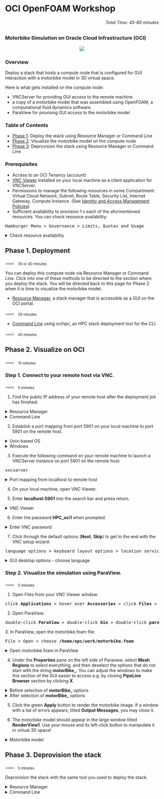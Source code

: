 # OCI OpenFOAM Workshop
###### <p align="right">Total Time: 45-60 minutes</p>

### Motorbike Simulation on Oracle Cloud Infrastructure (OCI)
<div style="text-align:center">
	<img src="./pictures/post-resourcemanager-deployment/13-paraview-motorbike.png"
	/>
</div>

### Overview
Deploy a stack that hosts a compute node that is configured for GUI interaction with a motorbike model in 3D virtual space.

Here is what gets installed on the compute node:
* VNCServer for providing GUI access to the remote machine
* a copy of a motorbike model that was assembled using OpenFOAM, a computational fluid dynamics software.
* ParaView for provising GUI access to the motorbike model

### Table of Contents

- [Phase 1](#phase-1-deployment): Deploy the stack using Resource Manager or Command Line
- [Phase 2](#phase-2-visualize-on-oci): Visualize the motorbike model on the compute node
- [Phase 3](#phase-3-deprovision-the-stack): Deprovision the stack using Resource Manager or Command Line


### Prerequisites
- Access to an OCI Tenancy (account)
- [VNC Viewer](https://www.realvnc.com/en/connect/download/viewer/) installed on your local machine as a client application for VNCServer.
- Permissions to manage the following resources in some Compartment: Virtual Cloud Network, Subnet, Route Table, Security List, Internet Gateway, Compute Instance. (See [Identity and Access Management Policies](https://docs.oracle.com/en-us/iaas/data-safe/doc/iam-policies.html))
- Sufficient availability to provision 1 x each of the aformentioned resources. You can check resource availability:
<pre>
Hamburger Menu &gt Governance &gt Limits, Quotas and Usage
</pre>
<details>
	<summary>Check resource availability</summary>
<div style="text-align:center"><img src="./pictures/pre-resourcemanager-deployment/limits/01-governance-limits.png"/>
</div>
<p></p>
<div style="text-align:center"><img src="./pictures/pre-resourcemanager-deployment/limits/02-check-availability-1.png"/>
</div>
<p></p>
<div style="text-align:center"><img src="./pictures/pre-resourcemanager-deployment/limits/03-check-availability-2.png"/>
</div>
</details>

## Phase 1. Deployment
<p></p>
<sub><sup><sub>:clock3:</sub></sup></sub>
&nbsp;
<sub>30 or 40 minutes</sub>
<p></p>
You can deploy this compute node via Resource Manager or Command Line. Click into one of these methods to be directed to the section where you deploy the stack. You will be directed back to this page for Phase 2 when it is time to visualize the motorbike model.
<p></p>

* [Resource Manager](https://github.com/oci-hpc/oci-openfoam-workshop/blob/oci-hpc/Documentation/Resource%20Manager.md), a stack manager that is accessible as a GUI on the OCI portal.
<p></p>
<sub><sup><sub>:clock3:</sub></sup></sub>
&nbsp;
<sub>30 minutes</sub>
<p></p>

* [Command Line](https://github.com/oci-hpc/oci-openfoam-workshop/blob/oci-hpc/Documentation/Command%20Line.md) using ocihpc, an HPC stack deployment tool for the CLI.
<p></p>
<sub><sup><sub>:clock3:</sub></sup></sub>
&nbsp;
<sub>40 minutes</sub>
<p></p>



## Phase 2. Visualize on OCI
<p></p>
<sub><sup><sub>:clock3:</sub></sup></sub>
&nbsp;
<sub>15 minutes</sub>
<p></p>

### Step 1. Connect to your remote host via VNC.
<p></p>
<sub><sup><sub>:clock3:</sub></sup></sub>
&nbsp;
<sub>5 minutes</sub>
<p></p>

1. Find the public IP address of your remote host after the deployment job has finished:
<details>
	<summary>Resource Manager</summary>
	<p></p>
	If you deployed your stack via Resource Manager, find the public IP address of the compute node at the bottom of the CLI console logs.
	<p></p>
</details>
<details>
	<summary>Command Line</summary>
	<p></p>
	If you deployed your stack via Command Line, find the public IP address of the compute node at the bottom of the console logs on the <b>Logs</b> page, or on the <b>Outputs</b> page.
	<p></p>
</details>

2. Establish a port mapping from port 5901 on your local machine to port 5901 on the remote host.
<details>
	<summary>Unix-based OS</summary>
	<p></p>
	Establish the port mapping using the following command:
	<p></p>
	<pre>
	ssh -i <b>SSH_PRIVATE_KEY_PATH</b> -L 5901:localhost:5901 opc@<b>REMOTE_HOST_IP_ADDRESS</b>
	</pre>
</details>
<details>
	<summary>Windows</summary>
	<p></p>
	<details>
		<summary>a. Establish the port mapping</summary>
		<div style="text-align:center"><img src="./pictures/post-resourcemanager-deployment/windows/01-putty-ssh-port-mappings-for-vnc"/>
		</div>
	</details>
	<p></p>
	<details>
		<summary>b. Encrypt the SSH tunnel</summary>
		<div style="text-align:center"><img src="./pictures/post-resourcemanager-deployment/windows/02-putty-encrypted-ssh-tunnel"/>
		</div>
	</details>
</details>
<p></p>

3. Execute the following command on your remote machine to launch a VNCServer instance on port 5901 on the remote host:
<p></p>
<pre>
vncserver
</pre>
<details>
	<summary>Port mapping from localhost to remote host</summary>
<div style="text-align:center"><img src="./pictures/post-resourcemanager-deployment/04-vnc-connection-port-mapping.png"/>
</div>
</details>

4. On your local machine, open VNC Viewer.

5. Enter <b>localhost:5901</b> into the search bar and press return.
<details>
	<summary>VNC Viewer</summary>
<div style="text-align:center"><img src="./pictures/post-resourcemanager-deployment/05-vnc-connection-vnc-viewer.png"/>
</div>
</details>

6. Enter the password <b>HPC_oci1</b> when prompted.

<details>
	<summary>Enter VNC password</summary>
<div style="text-align:center"><img src="./pictures/post-resourcemanager-deployment/06-vnc-connection-enter-password.png"/>
</div>
</details>

7. Click through the default options (<b>Next</b>, <b>Skip</b>) to get to the end with the VNC setup wizard:

<p></p>
<pre>
language options &gt keyboard layout options &gt location services options &gt connect online accounts options
</pre>
<details>
	<summary>GUI desktop options - choose language</summary>
<div style="text-align:center"><img src="./pictures/post-resourcemanager-deployment/07-vnc-connection-choose-language.png"/>
</div>
</details>

### Step 2.	Visualize the simulation using ParaView.
<p></p>
<sub><sup><sub>:clock3:</sub></sup></sub>
&nbsp;
<sub>5 minutes</sub>
<p></p>
<!-- 2.1. Open Terminal from your VNC Viewer window:
<p></p>
<pre>
click <b>Applications</b> &gt hover over <b>System Utilities</b> &gt click <b>Terminal</b>
</pre>
<details>
	<summary>Navigate to Terminal on the remote host</summary>
<div style="text-align:center"><img src="./pictures/post-resourcemanager-deployment/08-vnc-connection-nav-to-terminal.png"/>
</div>
</details> -->

1. Open Files from your VNC Viewer window:
<p></p>
<pre>
click <b>Applications</b> &gt hover over <b>Accessories</b> &gt click <b>Files</b> &gt on the left side of the window, click <b>Home</b>
</pre>

<!-- 2.2. Open Paraview by executing the following command from the Terminal instance in your VNC Viewer window:
<p></p>
<pre>
paraview
</pre>
<details>
	<summary>Run ParaView on the remote host</summary>
<div style="text-align:center"><img src="./pictures/post-resourcemanager-deployment/09-vnc-connection-run-paraview.png"/>
</div>
</details> -->
	
2. Open ParaView:
<p></p>
<pre>
double-click <b>ParaView</b> &gt double-click <b>bin</b> &gt double-click <b>paraview</b>
</pre>
<!-- 2.3. In ParaView, open the motorbike.foam file:
<p></p>
<pre>
File > Open > choose <b>/mnt/volb/work/motorbike.foam</b>
</pre>
<details>
	<summary>Open motorbike.foam in ParaView</summary>
<div style="text-align:center"><img src="./pictures/post-resourcemanager-deployment/10-paraview-open-motorbike-file.png"/>
</div>
</details> -->
3. In ParaView, open the motorbike.foam file:
<p></p>
<pre>
File > Open > choose <b>/home/opc/work/motorbike.foam</b>
</pre>
<details>
	<summary>Open motorbike.foam in ParaView</summary>
<div style="text-align:center"><img src="./pictures/post-resourcemanager-deployment/10-paraview-open-motorbike-file.png"/>
</div>
</details>

4. Under the <b>Properties</b> pane on the left side of Paraview, select <b>Mesh Regions</b> to select everything, and then deselect the options that do not start with the string <b>motorBike_</b>. You can adjust the windows to make this section of the GUI easier to access e.g. by closing <b>PipeLine Browser</b> section by clicking <b>X</b>.

<details>
	<summary>Before selection of <b>motorBike_</b> options</summary>
	<div style="text-align:center"><img src="./pictures/post-resourcemanager-deployment/11-paraview-before-select.png"/>
	</div>
</details>
<details>
	<summary>After selection of <b>motorBike_</b> options</summary>
<div style="text-align:center"><img src="./pictures/post-resourcemanager-deployment/12-paraview-after-select.png"/>
</div>
</details>

5. Click the green <b>Apply</b> button to render the motorbike image. If a window with a list of errors appears, titled <b>Output Messages</b>, you may close it.
<p></p>

6. The motorbike model should appear in the large window titled <b>RenderView1</b>. Use your mouse and its left-click button to manipulate it in virtual 3D space!
<details>
	<summary>Motorbike model</summary>
<div style="text-align:center"><img src="./pictures/post-resourcemanager-deployment/13-paraview-motorbike.png"/>
</div>
</details>

## Phase 3. Deprovision the stack
<p></p>
<sub><sup><sub>:clock3:</sub></sup></sub>
&nbsp;
<sub>5 minutes</sub>
<p></p>

Deprovision the stack with the same tool you used to deploy the stack:

<details>
	<summary>Resource Manager</summary>

If you used Resource Manager to deploy the stack, continue to the [final step](./Documentation/Resource%20Manager.md#step-4-launch-a-job-via-resource-manager-that-deprovisions-the-intelworkshop-stack) in the Resource Manager section.
</div>
</details>

<details>
	<summary>Command Line</summary>
	
If you used Command Line to deploy the stack, continue to the [final step](./Documentation/Command%20Line.md#step-10-deprovision-the-stack) in the Command Line section.
</div>
</details>